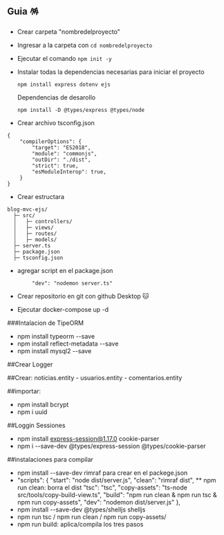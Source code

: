 ## Guia 🪅​
* Crear carpeta "nombredelproyecto"
* Ingresar a la carpeta con  ```cd nombredelproyecto```
* Ejecutar el comando ```npm init -y```
* Instalar todas la dependencias necesarias para iniciar el proyecto
    ```
    npm install express dotenv ejs 
    ```
    Dependencias de desarollo 

    ```
    npm install -D @types/express @types/node
    ```
* Crear archivo tsconfig.json
```
{
    "compilerOptions": {
        "target": "ES2018",
        "module": "commonjs",
        "outDir": "./dist",
        "strict": true,
        "esModuleInterop": true,
    }
}
```

* Crear estructara 
```
blog-mvc-ejs/
  ├─ src/
  │   ├─ controllers/
  │   ├─ views/
  │   ├─ routes/
  │   ├─ models/
  ├─ server.ts
  ├─ package.json
  ├─ tsconfig.json

```

* agregar script en el package.json
```
		"dev": "nodemon server.ts"
```

* Crear repositorio en git con github Desktop 🐱

* Ejecutar docker-compose up -d
  
###Intalacion de TipeORM
* npm install typeorm --save
* npm install reflect-metadata --save
* npm install mysql2 --save

##Crear Logger

##Crear: noticias.entity - usuarios.entity - comentarios.entity

##importar: 

* npm install bcrypt
* npm i uuid        

##Loggin Sessiones
* npm install express-session@1.17.0 cookie-parser
* npm i --save-dev @types/express-session @types/cookie-parser 

##instalaciones para compilar
* npm install --save-dev rimraf
para crear en el packege.json 
*  "scripts": {
    "start": "node dist/server.js",
    "clean": "rimraf dist", ** npm run clean: borra el dist
    "tsc": "tsc",
    "copy-assets": "ts-node src/tools/copy-build-view.ts",
    "build": "npm run clean & npm run tsc & npm run copy-assets",
    "dev": "nodemon dist/server.js"
  },
  * npm install --save-dev @types/shelljs shelljs
  * npm run tsc / npm run clean / npm run copy-assets/ 
  * npm run build: aplica/compila los tres pasos
